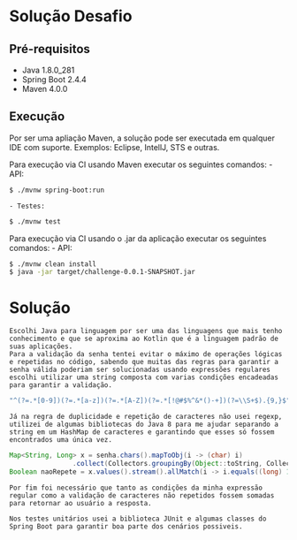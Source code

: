 # Solução Desafio

## Pré-requisitos
- Java 1.8.0_281
- Spring Boot 2.4.4
- Maven 4.0.0

## Execução
 Por ser uma apliação Maven, a solução pode ser executada em qualquer IDE com suporte. 
 Exemplos: Eclipse, IntellJ, STS e outras.

 Para execução via CI usando Maven executar os seguintes comandos:
    - API:
```bash
$ ./mvnw spring-boot:run
```  
    - Testes:
```bash
$ ./mvnw test
```  
 Para execução via CI usando o .jar da aplicação executar os seguintes comandos:
    - API:
```bash
$ ./mvnw clean install
$ java -jar target/challenge-0.0.1-SNAPSHOT.jar
```  

# Solução
    Escolhi Java para linguagem por ser uma das linguagens que mais tenho conhecimento e que se aproxima ao Kotlin que é a linguagem padrão de suas aplicações.
    Para a validação da senha tentei evitar o máximo de operações lógicas e repetidas no código, sabendo que muitas das regras para garantir a senha válida poderiam ser solucionadas usando expressões regulares
    escolhi utilizar uma string composta com varias condições encadeadas para garantir a validação.
```java
"^(?=.*[0-9])(?=.*[a-z])(?=.*[A-Z])(?=.*[!@#$%^&*()-+])(?=\\S+$).{9,}$"
``` 
    Já na regra de duplicidade e repetição de caracteres não usei regexp, utilizei de algumas bibliotecas do Java 8 para me ajudar separando a string em um HashMap de caracteres e garantindo que esses só fossem encontrados uma única vez.

```java
Map<String, Long> x = senha.chars().mapToObj(i -> (char) i)
				.collect(Collectors.groupingBy(Object::toString, Collectors.counting()));
Boolean naoRepete = x.values().stream().allMatch(i -> i.equals((long) 1));
```    
    Por fim foi necessário que tanto as condições da minha expressão regular como a validação de caracteres não repetidos fossem somadas para retornar ao usuário a resposta.

    Nos testes unitários usei a biblioteca JUnit e algumas classes do Spring Boot para garantir boa parte dos cenários possiveis.


